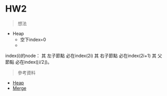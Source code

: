 # HW2
> 想法
* Heap
  * 空下index=0 
  * 
index(i)的node：
其 左子節點 必在index(2i)
其 右子節點 必在index(2i+1)
其 父節點 必在index(⌊i/2⌋)。

> 參考資料
* [Heap](http://alrightchiu.github.io/SecondRound/comparison-sort-heap-sortdui-ji-pai-xu-fa.html)
* [Merge](http://alrightchiu.github.io/SecondRound/comparison-sort-merge-sorthe-bing-pai-xu-fa.html)
